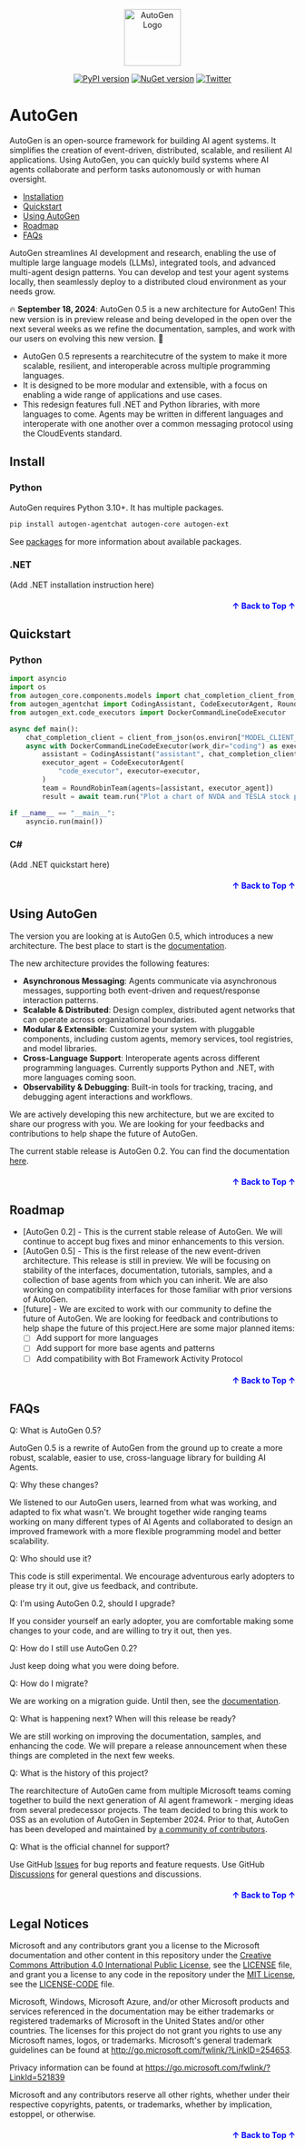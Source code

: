 <a name="readme-top"></a>

<div align="center">
<img src="https://microsoft.github.io/autogen/img/ag.svg" alt="AutoGen Logo" width="100">

[![PyPI version](https://badge.fury.io/py/autogen-agentchat.svg)](https://badge.fury.io/py/autogen-agentchat)
[![NuGet version](https://badge.fury.io/nu/AutoGen.Core.svg)](https://badge.fury.io/nu/AutoGen.Core)
[![Twitter](https://img.shields.io/twitter/url/https/twitter.com/cloudposse.svg?style=social&label=Follow%20%40pyautogen)](https://twitter.com/pyautogen)

</div>

# AutoGen

AutoGen is an open-source framework for building AI agent systems.
It simplifies the creation of event-driven, distributed, scalable, and resilient AI applications.
Using AutoGen, you can quickly build systems where AI agents collaborate
and perform tasks autonomously or with human oversight.

* [Installation](#install)
* [Quickstart](#quickstart)
* [Using AutoGen](#using-autogen)
* [Roadmap](#roadmap)
* [FAQs](#faqs)

AutoGen streamlines AI development and research, enabling the use of multiple large language models (LLMs), integrated tools, and advanced multi-agent design patterns.
You can develop and test your agent systems locally, then seamlessly deploy to a distributed cloud environment as your needs grow.

:fire: **September 18, 2024**: AutoGen 0.5 is a new architecture for AutoGen! This new version is in preview release and being developed in the open over the next several weeks as we refine the documentation, samples, and work with our users on evolving this new version. 🚀

- AutoGen 0.5 represents a rearchitecutre of the system to make it more scalable, resilient, and interoperable across multiple programming languages.
- It is designed to be more modular and extensible, with a focus on enabling a wide range of applications and use cases.
- This redesign features full .NET and Python libraries, with more languages to come.  Agents may be written in different languages and interoperate with one another over a common messaging protocol using the CloudEvents standard.

## Install

### Python

AutoGen requires Python 3.10+. It has multiple packages.

```bash
pip install autogen-agentchat autogen-core autogen-ext
```

See [packages](https://microsoft.github.io/agnext/packages) for more information about available packages.

### .NET

(Add .NET installation instruction here)

<p align="right" style="font-size: 14px; color: #555; margin-top: 20px;">
  <a href="#readme-top" style="text-decoration: none; color: blue; font-weight: bold;">
    ↑ Back to Top ↑
  </a>
</p>

## Quickstart

### Python

```python
import asyncio
import os
from autogen_core.components.models import chat_completion_client_from_json as client_from_json
from autogen_agentchat import CodingAssistant, CodeExecutorAgent, RoundRobinTeam, console_output
from autogen_ext.code_executors import DockerCommandLineCodeExecutor

async def main():
    chat_completion_client = client_from_json(os.environ["MODEL_CLIENT_JSON"])
    async with DockerCommandLineCodeExecutor(work_dir="coding") as executor:
        assistant = CodingAssistant("assistant", chat_completion_client=chat_completion_client)
        executor_agent = CodeExecutorAgent(
            "code_executor", executor=executor,
        )
        team = RoundRobinTeam(agents=[assistant, executor_agent])
        result = await team.run("Plot a chart of NVDA and TESLA stock price change YTD. Save the plot to a file called plot.png", output=console_output)

if __name__ == "__main__":
    asyncio.run(main())
```

### C#

(Add .NET quickstart here)

<p align="right" style="font-size: 14px; color: #555; margin-top: 20px;">
  <a href="#readme-top" style="text-decoration: none; color: blue; font-weight: bold;">
    ↑ Back to Top ↑
  </a>
</p>

## Using AutoGen

The version you are looking at is AutoGen 0.5, which introduces a new architecture.
The best place to start is the [documentation](https://microsoft.github.io/agnext).

The new architecture provides the following features:

- **Asynchronous Messaging**: Agents communicate via asynchronous messages, supporting both event-driven and request/response interaction patterns.
- **Scalable & Distributed**: Design complex, distributed agent networks that can operate across organizational boundaries.
- **Modular & Extensible**: Customize your system with pluggable components, including custom agents, memory services, tool registries, and model libraries.
- **Cross-Language Support**: Interoperate agents across different programming languages. Currently supports Python and .NET, with more languages coming soon.
- **Observability & Debugging**: Built-in tools for tracking, tracing, and debugging agent interactions and workflows.

We are actively developing this new architecture, but we are excited to share our progress with you.
We are looking for your feedbacks and contributions to help shape the future of AutoGen.

The current stable release is AutoGen 0.2.
You can find the documentation [here](https://microsoft.github.io/autogen).

<p align="right" style="font-size: 14px; color: #555; margin-top: 20px;">
  <a href="#readme-top" style="text-decoration: none; color: blue; font-weight: bold;">
    ↑ Back to Top ↑
  </a>
</p>

## Roadmap

- [AutoGen 0.2] - This is the current stable release of AutoGen. We will continue to accept bug fixes and minor enhancements to this version.
- [AutoGen 0.5] - This is the first release of the new event-driven architecture. This release is still in preview.  We will be focusing on stability of the interfaces, documentation, tutorials, samples, and a collection of base agents from which you can inherit. We are also working on compatibility interfaces for those familiar with prior versions of AutoGen.
- [future] - We are excited to work with our community to define the future of AutoGen. We are looking for feedback and contributions to help shape the future of this project.Here are some major planned items:
  - [ ] Add support for more languages
  - [ ] Add support for more base agents and patterns
  - [ ] Add compatibility with Bot Framework Activity Protocol

<p align="right" style="font-size: 14px; color: #555; margin-top: 20px;">
  <a href="#readme-top" style="text-decoration: none; color: blue; font-weight: bold;">
    ↑ Back to Top ↑
  </a>
</p>

## FAQs

Q: What is AutoGen 0.5?

AutoGen 0.5 is a rewrite of AutoGen from the ground up to create a more robust, scalable, easier to use, cross-language library for building AI Agents.

Q: Why these changes?

We listened to our AutoGen users, learned from what was working, and adapted to fix what wasn't. We brought together wide ranging teams working on many different types of AI Agents and collaborated to design an improved framework with a more flexible programming model and better scalability.

Q: Who should use it?

This code is still experimental. We encourage adventurous early adopters to please try it out, give us feedback, and contribute.

Q: I'm using AutoGen 0.2, should I upgrade?

If you consider yourself an early adopter, you are comfortable making some changes to your code, and are willing to try it out, then yes.

Q:  How do I still use AutoGen 0.2?

Just keep doing what you were doing before.

Q: How do I migrate?

We are working on a migration guide. Until then, see the [documentation](http://microsoft.github.io/agnext).

Q: What is happening next? When will this release be ready?

We are still working on improving the documentation, samples, and enhancing the code. We will prepare a release announcement when these things are completed in the next few weeks.

Q: What is the history of this project?

The rearchitecture of AutoGen came from multiple Microsoft teams coming together to build the next generation of AI agent framework - merging ideas from several predecessor projects.
The team decided to bring this work to OSS as an evolution of AutoGen in September 2024.
Prior to that, AutoGen has been developed and maintained by [a community of contributors](CONTRIBUTORS.md).

Q: What is the official channel for support?

Use GitHub [Issues](https://github.com/microsoft/agnext/issues) for bug reports and feature requests.
Use GitHub [Discussions](https://github.com/microsoft/agnext/discussions) for general questions and discussions.

<p align="right" style="font-size: 14px; color: #555; margin-top: 20px;">
  <a href="#readme-top" style="text-decoration: none; color: blue; font-weight: bold;">
    ↑ Back to Top ↑
  </a>
</p>

## Legal Notices

Microsoft and any contributors grant you a license to the Microsoft documentation and other content
in this repository under the [Creative Commons Attribution 4.0 International Public License](https://creativecommons.org/licenses/by/4.0/legalcode),
see the [LICENSE](LICENSE) file, and grant you a license to any code in the repository under the [MIT License](https://opensource.org/licenses/MIT), see the
[LICENSE-CODE](LICENSE-CODE) file.

Microsoft, Windows, Microsoft Azure, and/or other Microsoft products and services referenced in the documentation
may be either trademarks or registered trademarks of Microsoft in the United States and/or other countries.
The licenses for this project do not grant you rights to use any Microsoft names, logos, or trademarks.
Microsoft's general trademark guidelines can be found at http://go.microsoft.com/fwlink/?LinkID=254653.

Privacy information can be found at https://go.microsoft.com/fwlink/?LinkId=521839

Microsoft and any contributors reserve all other rights, whether under their respective copyrights, patents,
or trademarks, whether by implication, estoppel, or otherwise.

<p align="right" style="font-size: 14px; color: #555; margin-top: 20px;">
  <a href="#readme-top" style="text-decoration: none; color: blue; font-weight: bold;">
    ↑ Back to Top ↑
  </a>
</p>